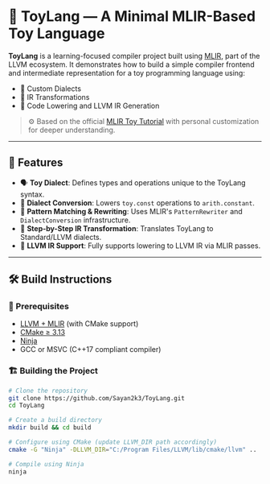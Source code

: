 # 🧠 ToyLang — A Minimal MLIR-Based Toy Language

**ToyLang** is a learning-focused compiler project built using [MLIR](https://mlir.llvm.org/), part of the LLVM ecosystem. It demonstrates how to build a simple compiler frontend and intermediate representation for a toy programming language using:

- 🚀 Custom Dialects
- 🔁 IR Transformations
- 🧱 Code Lowering and LLVM IR Generation

> ⚙️ Based on the official [MLIR Toy Tutorial](https://mlir.llvm.org/docs/Tutorials/Toy/) with personal customization for deeper understanding.

---

## 📌 Features

- 🗣️ **Toy Dialect**: Defines types and operations unique to the ToyLang syntax.
- 🔄 **Dialect Conversion**: Lowers `toy.const` operations to `arith.constant`.
- 🧠 **Pattern Matching & Rewriting**: Uses MLIR's `PatternRewriter` and `DialectConversion` infrastructure.
- 🧪 **Step-by-Step IR Transformation**: Translates ToyLang to Standard/LLVM dialects.
- 🎯 **LLVM IR Support**: Fully supports lowering to LLVM IR via MLIR passes.

---

## 🛠️ Build Instructions

### 🔧 Prerequisites

- [LLVM + MLIR](https://mlir.llvm.org/getting_started/) (with CMake support)
- [CMake ≥ 3.13](https://cmake.org/)
- [Ninja](https://ninja-build.org/)
- GCC or MSVC (C++17 compliant compiler)

### 🏗️ Building the Project

```bash
# Clone the repository
git clone https://github.com/Sayan2k3/ToyLang.git
cd ToyLang

# Create a build directory
mkdir build && cd build

# Configure using CMake (update LLVM_DIR path accordingly)
cmake -G "Ninja" -DLLVM_DIR="C:/Program Files/LLVM/lib/cmake/llvm" ..

# Compile using Ninja
ninja
